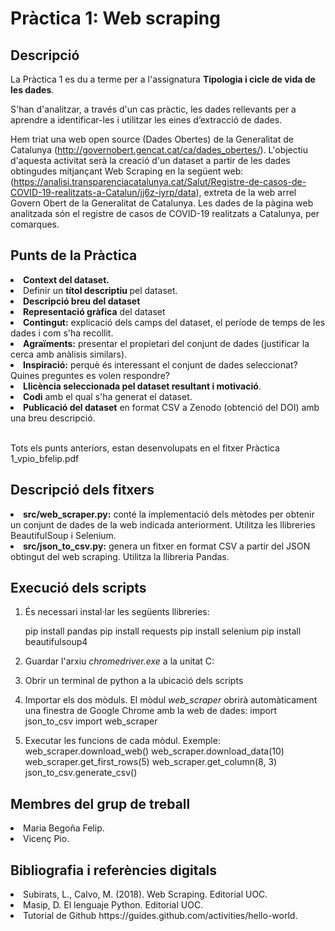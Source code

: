 # Pràctica 1: Web scraping

## Descripció

La Pràctica 1 es du a terme per a l'assignatura <b>Tipologia i cicle de vida de les dades</b>. 

S'han d'analitzar, a través d'un cas pràctic, les dades rellevants per a aprendre a identificar-les i 
utilitzar les eines d’extracció de dades.

Hem triat una web open source (Dades Obertes) de la Generalitat de Catalunya (http://governobert.gencat.cat/ca/dades_obertes/). 
L'objectiu d'aquesta activitat serà la creació d'un dataset a partir de les dades obtingudes mitjançant Web Scraping en la següent web: 
(https://analisi.transparenciacatalunya.cat/Salut/Registre-de-casos-de-COVID-19-realitzats-a-Catalun/jj6z-iyrp/data), extreta de la web arrel Govern Obert de la Generalitat de Catalunya.
Les dades de la pàgina web analitzada són el registre de casos de COVID-19 realitzats a Catalunya, per comarques.

## Punts de la Pràctica

<li> <b>Context del dataset.</b> 
<li> Definir un <b>títol descriptiu </b>pel dataset. </li>
<li> <b>Descripció breu del dataset</b></li>
<li> <b>Representació gràfica</b> del dataset</li>
<li> <b>Contingut:</b> explicació dels camps del dataset, el període de temps de les dades i com s'ha recollit. </li>
<li> <b>Agraïments:</b> presentar el propietari del conjunt de dades (justificar la cerca amb anàlisis similars). </li>
<li> <b>Inspiració:</b> perquè és interessant el conjunt de dades seleccionat? Quines preguntes es volen respondre? </li>
<li> <b>Llicència seleccionada pel dataset resultant i motivació</b>.</li>
<li> <b>Codi</b> amb el qual s'ha generat el dataset. </li>
<li> <b>Publicació del dataset</b> en format CSV a Zenodo (obtenció del DOI) amb una breu descripció. </li></br>

Tots els punts anteriors, estan desenvolupats en el fitxer Pràctica 1_vpio_bfelip.pdf

## Descripció dels fitxers

<li> <b>src/web_scraper.py:</b> conté la implementació dels mètodes per obtenir un conjunt de dades de la web indicada anteriorment. Utilitza les llibreries BeautifulSoup i Selenium. </li>
<li> <b>src/json_to_csv.py:</b> genera un fitxer en format CSV a partir del JSON obtingut del web scraping. Utilitza la llibreria Pandas. </li>

## Execució dels scripts

1. És necessari instal·lar les següents llibreries:

    pip install pandas
    pip install requests
    pip install selenium
    pip install beautifulsoup4

2. Guardar l'arxiu *chromedriver.exe* a la unitat C:

3. Obrir un terminal de python a la ubicació dels scripts

4. Importar els dos mòduls. El mòdul *web_scraper* obrirà automàticament una finestra de Google Chrome amb la web de dades:
    import json_to_csv
    import web_scraper

5. Executar les funcions de cada mòdul. Exemple:
    web_scraper.download_web()
    web_scraper.download_data(10)
    web_scraper.get_first_rows(5)
    web_scraper.get_column(8, 3)
    json_to_csv.generate_csv()

## Membres del grup de treball

<li>Maria Begoña Felip. </li>
<li>Vicenç Pio. </li>

## Bibliografia i referències digitals

<li> Subirats, L., Calvo, M. (2018). Web Scraping. Editorial UOC. </li>
<li> Masip, D. El lenguaje Python. Editorial UOC. </li>
<li> Tutorial de Github https://guides.github.com/activities/hello-world. </li>
